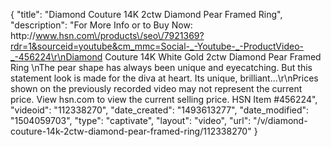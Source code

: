 {
    "title": "Diamond Couture 14K 2ctw Diamond Pear Framed Ring",
    "description": "For More Info or to Buy Now: http:\/\/www.hsn.com\/products\/seo\/7921369?rdr=1&sourceid=youtube&cm_mmc=Social-_-Youtube-_-ProductVideo-_-456224\r\nDiamond Couture 14K White Gold 2ctw Diamond Pear Framed Ring \nThe pear shape has always been unique and eyecatching. But this statement look is made for the diva at heart. Its unique, brilliant...\r\nPrices shown on the previously recorded video may not represent the current price.  View hsn.com to view the current selling price. HSN Item #456224",
    "videoid": "112338270",
    "date_created": "1493613277",
    "date_modified": "1504059703",
    "type": "captivate",
    "layout": "video",
    "url": "\/v\/diamond-couture-14k-2ctw-diamond-pear-framed-ring\/112338270"
}
